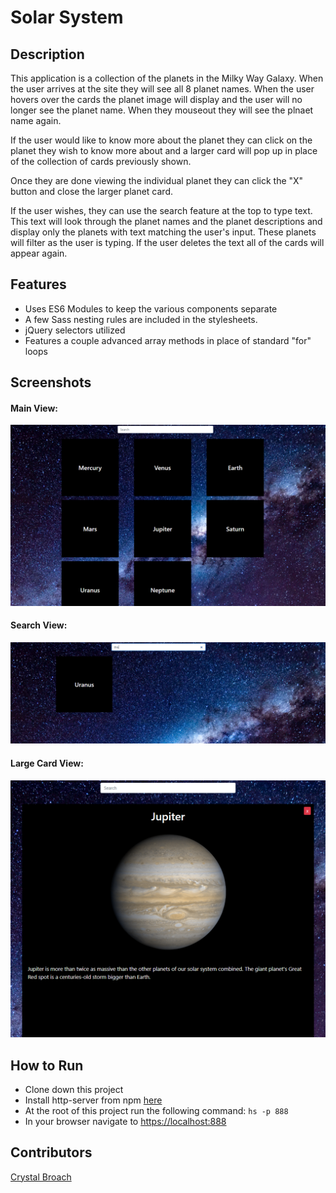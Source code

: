 # Solar System

## Description

This application is a collection of the planets in the Milky Way Galaxy.  When the user arrives at the site they will see all 8 planet names.  When the user hovers over the cards the planet image will display and the user will no longer see the planet name.  When they mouseout they will see the plnaet name again.

If the user would like to know more about the planet they can click on the planet they wish to know more about and a larger card will pop up in place of the collection of cards previously shown.

Once they are done viewing the individual planet they can click the "X" button and close the larger planet card.

If the user wishes, they can use the search feature at the top to type text.  This text will look through the planet names and the planet descriptions and display only the planets with text matching the user's input.  These planets will filter as the user is typing.  If the user deletes the text all of the cards will appear again.

## Features

- Uses ES6 Modules to keep the various components separate
- A few Sass nesting rules are included in the stylesheets.
- jQuery selectors utilized
- Features a couple advanced array methods in place of standard "for" loops
## Screenshots
#### Main View:
![main-view](https://raw.githubusercontent.com/broach44/solar-system/master/screenshots/main-view.PNG)
#### Search View:
![search-view](https://raw.githubusercontent.com/broach44/solar-system/master/screenshots/search-feature.PNG)
#### Large Card View:
![lare-card-view](https://raw.githubusercontent.com/broach44/solar-system/master/screenshots/large-card-view.PNG)
## How to Run
- Clone down this project
- Install http-server from npm [here](https://www.npmjs.com/package/http-server)
- At the root of this project run the following command: `hs -p 888`
- In your browser navigate to [https://localhost:888](https://localhost:8888/)
## Contributors
[Crystal Broach](https://github.com/broach44)
